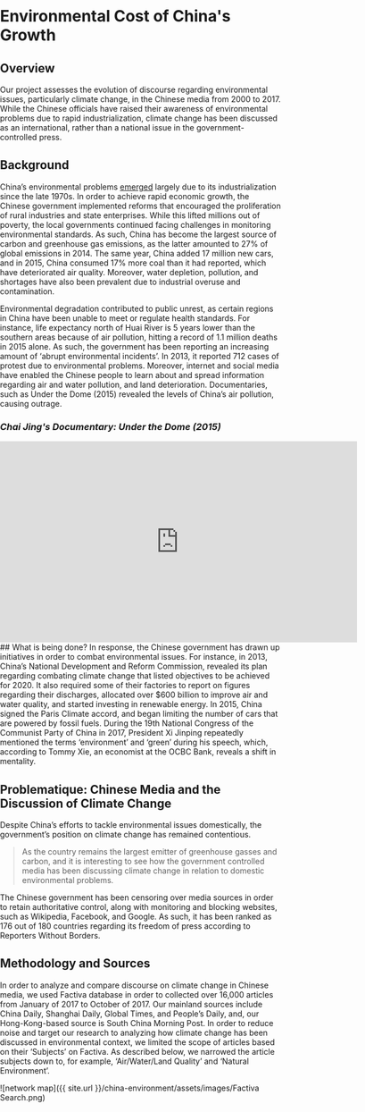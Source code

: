 <title>Example</title>
<style>
body {
    margin:0;
    padding:0;
    background-image:url("/china-environment/assets/images/Document5.pdf"); 
    background-repeat: no-repeat;
    webkit-background-size: cover;
    moz-background-size: cover;
    o-background-size: cover;
    background-size: cover;
    }
    
</style>

# Environmental Cost of China's Growth

## Overview 
Our project assesses the evolution of discourse regarding environmental issues, particularly climate change, in the Chinese media from 2000 to 2017. While the Chinese officials have raised their awareness of environmental problems due to rapid industrialization, climate change has been discussed as an international, rather than a national issue in the government-controlled press. 

## Background 

China’s environmental problems [emerged](https://www.cfr.org/backgrounder/chinas-environmental-crisis/) largely due to its industrialization since the late 1970s. In order to achieve rapid economic growth, the Chinese government implemented reforms that encouraged the proliferation of rural industries and state enterprises. While this lifted millions out of poverty, the local governments continued facing challenges in monitoring environmental standards. As such, China has become the largest source of carbon and greenhouse gas emissions, as the latter amounted to 27% of global emissions in 2014. The same year, China added 17 million new cars, and in 2015, China consumed 17% more coal than it had reported, which have deteriorated air quality. Moreover, water depletion, pollution, and shortages have also been prevalent due to industrial overuse and contamination. 

Environmental degradation contributed to public unrest, as certain regions in China have been unable to meet or regulate health standards. For instance, life expectancy north of Huai River is 5 years lower than the southern areas because of air pollution, hitting a record of 1.1 million deaths in 2015 alone. As such, the government has been reporting an increasing amount of ‘abrupt environmental incidents’. In 2013, it reported 712 cases of protest due to environmental problems. Moreover, internet and social media have enabled the Chinese people to learn about and spread information regarding air and water pollution, and land deterioration. Documentaries, such as Under the Dome (2015) revealed the levels of China’s air pollution, causing outrage. 
<br>
### <i>Chai Jing's Documentary: Under the Dome (2015)</i>

<iframe width="640" height="360" src="https://www.youtube.com/embed/V5bHb3ljjbc" frameborder="0" gesture="media" allowfullscreen></iframe>

<br>
## What is being done? 
In response, the Chinese government has drawn up initiatives in order to combat environmental issues.  For instance, in 2013, China’s National Development and Reform Commission, revealed its plan regarding combating climate change that listed objectives to be achieved for 2020. It also required some of their factories to report on figures regarding their discharges, allocated over $600 billion to improve air and water quality, and started investing in renewable energy. In 2015, China signed the Paris Climate accord, and began limiting the number of cars that are powered by fossil fuels. During the 19th National Congress of the Communist Party of China in 2017, President Xi Jinping repeatedly mentioned the terms ‘environment’ and ‘green’ during his speech, which, according to Tommy Xie, an economist at the OCBC Bank, reveals a shift in mentality. 

## Problematique: Chinese Media and the Discussion of Climate Change 
Despite China’s efforts to tackle environmental issues domestically, the government’s position on climate change has remained contentious.

> As the country remains the largest emitter of greenhouse gasses and carbon, and it is interesting to see how the government controlled media has been discussing climate change in relation to domestic environmental problems. 

The Chinese government has been censoring over media sources in order to retain authoritative control, along with monitoring and blocking websites, such as Wikipedia, Facebook, and Google. As such, it has been ranked as 176 out of 180 countries regarding its freedom of press according to Reporters Without Borders. 

## Methodology and Sources

In order to analyze and compare discourse on climate change in Chinese media, we used Factiva database in order to collected over 16,000 articles from January of 2017 to October of 2017. Our mainland sources include China Daily, Shanghai Daily, Global Times, and People’s Daily, and, our Hong-Kong-based source is South China Morning Post. In order to reduce noise and target our research to analyzing how climate change has been discussed in environmental context, we limited the scope of articles based on their ‘Subjects’ on Factiva. As described below, we narrowed the article subjects down to, for example, ‘Air/Water/Land Quality’ and ‘Natural Environment’. 

![network map]({{ site.url }}/china-environment/assets/images/Factiva Search.png)


